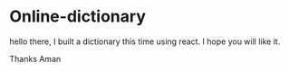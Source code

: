 # Online-dictionary

hello there,
I built a dictionary this time using react.
I hope you will like it.

Thanks
Aman
